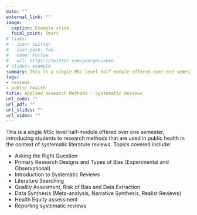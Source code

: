 ```yaml
---
date: ""
external_link: ""
image:
  caption: Example slide
  focal_point: Smart
# links:
# - icon: twitter
#   icon_pack: fab
#   name: Follow
#   url: https://twitter.com/georgecushen
# slides: example
summary: This is a single MSc level half-module offered over one semester, introducing students to research methods that are used in public health in the context of systematic literature reviews. 
tags:
- reviews
- public health
title: Applied Research Methods - Systematic Reviews
url_code: ""
url_pdf: ""
url_slides: ""
url_video: ""
---
```

This is a single MSc level half-module offered over one semester, introducing students to research methods that are used in public health in the context of systematic literature reviews. Topics covered include:

* Asking the Right Question<br>
* Primary Research Designs and Types of Bias (Experimental and Observational)<br>
* Introduction to Systematic Reviews<br>
* Literature Searching<br>
* Quality Assesment, Risk of Bias and Data Extraction<br>
* Data Synthesis (Meta-analysis, Narrative Synthesis, Realist Reviews)<br>
* Health Equity assessment<br>
* Reporting systematic reviews<br>





